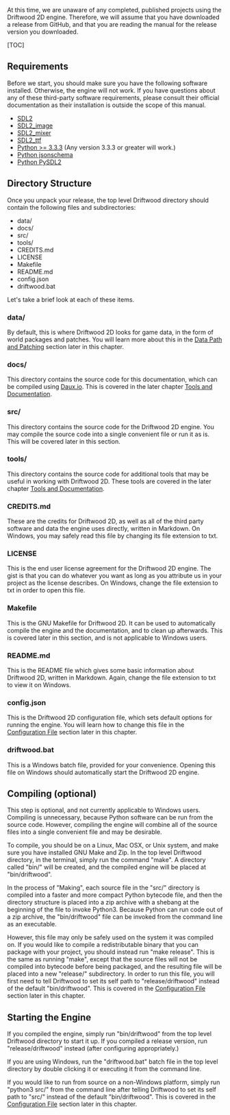 At this time, we are unaware of any completed, published projects using the Driftwood 2D engine. Therefore, we will assume that you have downloaded a release from GitHub, and that you are reading the manual for the release version you downloaded.

[TOC]


## Requirements

Before we start, you should make sure you have the following software installed. Otherwise, the engine will not work. If you have questions about any of these third-party software requirements, please consult their official documentation as their installation is outside the scope of this manual.

* [SDL2](https://www.libsdl.org/)
* [SDL2_image](https://www.libsdl.org/projects/SDL_image/)
* [SDL2_mixer](https://www.libsdl.org/projects/SDL_mixer/)
* [SDL2_ttf](https://www.libsdl.org/projects/SDL_ttf/)
* [Python >= 3.3.3](https://www.python.org/) (Any version 3.3.3 or greater will work.)
* [Python jsonschema](https://pypi.python.org/pypi/jsonschema)
* [Python PySDL2](https://pypi.python.org/pypi/PySDL2/)


## Directory Structure

Once you unpack your release, the top level Driftwood directory should contain the following files and subdirectories:

* data/
* docs/
* src/
* tools/
* CREDITS.md
* LICENSE
* Makefile
* README.md
* config.json
* driftwood.bat 

Let's take a brief look at each of these items.

### data/

By default, this is where Driftwood 2D looks for game data, in the form of world packages and patches. You will learn more about this in the [Data Path and Patching](Data_Path_and_Patching) section later in this chapter.

### docs/

This directory contains the source code for this documentation, which can be compiled using [Daux.io](https://daux.io/). This is covered in the later chapter [Tools and Documentation](../Tools_and_Documentation).

### src/

This directory contains the source code for the Driftwood 2D engine. You may compile the source code into a single convenient file or run it as is. This will be covered later in this section.

### tools/

This directory contains the source code for additional tools that may be useful in working with Driftwood 2D. These tools are covered in the later chapter [Tools and Documentation](../Tools_and_Documentation).

### CREDITS.md

These are the credits for Driftwood 2D, as well as all of the third party software and data the engine uses directly, written in Markdown. On Windows, you may safely read this file by changing its file extension to txt.

### LICENSE

This is the end user license agreement for the Driftwood 2D engine. The gist is that you can do whatever you want as long as you attribute us in your project as the license describes. On Windows, change the file extension to txt in order to open this file.

### Makefile

This is the GNU Makefile for Driftwood 2D. It can be used to automatically compile the engine and the documentation, and to clean up afterwards. This is covered later in this section, and is not applicable to Windows users.

### README.md

This is the README file which gives some basic information about Driftwood 2D, written in Markdown. Again, change the file extension to txt to view it on Windows.

### config.json

This is the Driftwood 2D configuration file, which sets default options for running the engine. You will learn how to change this file in the [Configuration File](Configuration_File) section later in this chapter.

### driftwood.bat

This is a Windows batch file, provided for your convenience. Opening this file on Windows should automatically start the Driftwood 2D engine.


## Compiling (optional)

This step is optional, and not currently applicable to Windows users. Compiling is unnecessary, because Python software can be run from the source code. However, compiling the engine will combine all of the source files into a single convenient file and may be desirable.

To compile, you should be on a Linux, Mac OSX, or Unix system, and make sure you have installed GNU Make and Zip. In the top level Driftwood directory, in the terminal, simply run the command "make". A directory called "bin/" will be created, and the compiled engine will be placed at "bin/driftwood".

In the process of "Making", each source file in the "src/" directory is compiled into a faster and more compact Python bytecode file, and then the directory structure is placed into a zip archive with a shebang at the beginning of the file to invoke Python3. Because Python can run code out of a zip archive, the "bin/driftwood" file can be invoked from the command line as an executable.

However, this file may only be safely used on the system it was compiled on. If you would like to compile a redistributable binary that you can package with your project, you should instead run "make release". This is the same as running "make", except that the source files will not be compiled into bytecode before being packaged, and the resulting file will be placed into a new "release/" subdirectory. In order to run this file, you will first need to tell Driftwood to set its self path to "release/driftwood" instead of the default "bin/driftwood". This is covered in the [Configuration File](Configuration_File) section later in this chapter.


## Starting the Engine

If you compiled the engine, simply run "bin/driftwood" from the top level Driftwood directory to start it up. If you compiled a release version, run "release/driftwood" instead (after configuring appropriately.)

If you are using Windows, run the "driftwood.bat" batch file in the top level directory by double clicking it or executing it from the command line.

If you would like to run from source on a non-Windows platform, simply run "python3 src/" from the command line after telling Driftwood to set its self path to "src/" instead of the default "bin/driftwood". This is covered in the [Configuration File](Configuration_File) section later in this chapter.

